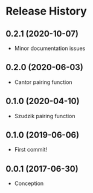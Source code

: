 Release History
===============

0.2.1 (2020-10-07)
------------------

- Minor documentation issues

0.2.0 (2020-06-03)
------------------

- Cantor pairing function

0.1.0 (2020-04-10)
------------------

- Szudzik pairing function

0.1.0 (2019-06-06)
------------------

- First commit!

0.0.1 (2017-06-30)
------------------

- Conception
